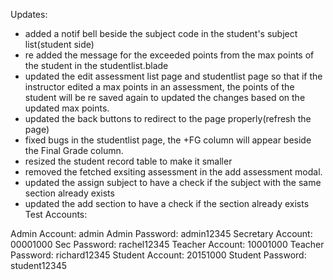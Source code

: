 Updates:

- added a notif bell beside the subject code in the student's subject list(student side)
- re added the message for the exceeded points from the max points of the student in the studentlist.blade
- updated the edit assessment list page and studentlist page so that if the instructor edited a max points in an assessment, the points of the student will be re saved again to updated the changes based on the updated max points.
- updated the back buttons to redirect to the page properly(refresh the page)
- fixed bugs in the studentlist page, the +FG column will appear beside the Final Grade column.  
- resized the student record table to make it smaller
- removed the fetched exsiting assessment in the add assessment modal. 
- updated the assign subject to have a check if the subject with the same section already exists
- updated the add section to have a check if the section already exists
Test Accounts:

Admin Account: admin
Admin Password: admin12345
Secretary Account: 00001000
Sec Password: rachel12345
Teacher Account: 10001000
Teacher Password: richard12345
Student Account: 20151000
Student Password: student12345

